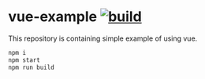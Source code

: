 # vue-example [![build](https://travis-ci.org/daggerok/vue-example.svg?branch=manual-gh-pages-deployment)](https://travis-ci.org/daggerok/vue-example)

This repository is containing simple example of using vue.

```bash
npm i
npm start
npm run build
```
